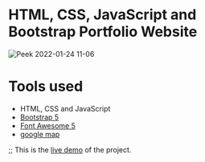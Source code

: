 HTML, CSS, JavaScript and Bootstrap Portfolio Website
=======
![Peek 2022-01-24 11-06]()

# Tools used #
* HTML, CSS and JavaScript
* [Bootstrap 5](https://getbootstrap.com/docs/5.0/getting-started/introduction/)
* [Font Awesome 5](https://fontawesome.com/)
* [google map](https://www.embed-map.com/)

;; This is the [live demo]() of the project. 

